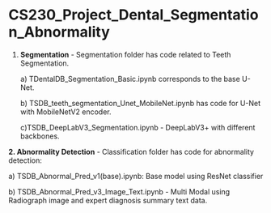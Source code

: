 # CS230_Project_Dental_Segmentation_Abnormality

1. **Segmentation** - Segmentation folder has code related to Teeth Segmentation.
   
   a) TDentalDB_Segmentation_Basic.ipynb corresponds to the base U-Net.

   b) TSDB_teeth_segmentation_Unet_MobileNet.ipynb has code for U-Net with MobileNetV2 encoder.
   
   c)TSDB_DeepLabV3_Segmentation.ipynb - DeepLabV3+ with different backbones.
   
**2. Abnormality Detection**  - Classification folder has code for abnormality detection:  

   a) TSDB_Abnormal_Pred_v1(base).ipynb: Base model using ResNet classifier  
   
   b) TSDB_Abnormal_Pred_v3_Image_Text.ipynb - Multi Modal using Radiograph image and expert diagnosis summary text data.
   
